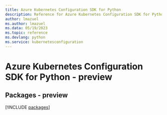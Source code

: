 ```yaml
---
title: Azure Kubernetes Configuration SDK for Python
description: Reference for Azure Kubernetes Configuration SDK for Python
author: lmazuel
ms.author: lmazuel
ms.data: 05/19/2023
ms.topic: reference
ms.devlang: python
ms.service: kubernetesconfiguration
---
```

# Azure Kubernetes Configuration SDK for Python - preview
## Packages - preview
[!INCLUDE [packages](kubernetes-configuration-index.md)]